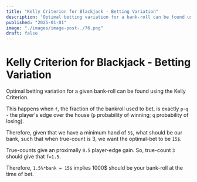 ```yaml
---
title: "Kelly Criterion for Blackjack - Betting Variation"
description: 'Optimal betting variation for a bank-roll can be found using the Kelly Criterion.'
published: "2025-01-01"
image: "./images/image-post-./76.png"
draft: false
---
```


# Kelly Criterion for Blackjack - Betting Variation

Optimal betting variation for a given bank-roll can be found using the Kelly Criterion.

This happens when `f`, the fraction of the bankroll used to bet, is exactly `p`-`q` - the player's edge over the house (`p` probability of winning; `q` probability of losing).

Therefore, given that we have a minimum hand of `5$`, what should be our bank, such that when true-count is 3, we want the optimal-bet to be `15$`.

True-counts give an proximally `0.5` player-edge gain. So, true-count `3` should give that `f=1.5`.

Therefore, `1.5%*bank = 15$` implies 1000$ should be your bank-roll at the time of bet.


